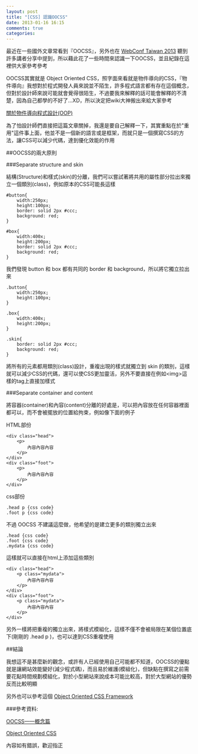 ```yaml
---
layout: post
title: "[CSS] 認識OOCSS"
date: 2013-01-16 16:15
comments: true
categories: 
---
```


最近在一些國外文章常看到『OOCSS』，另外也在 <a href="http://www.webconf.tw/" target="_blank">WebConf Taiwan 2013</a> 聽到許多講者分享中提到，所以藉此花了一些時間來認識一下OOCSS，並且紀錄在這裡供大家參考參考

<!--more-->

OOCSS其實就是 Object Oriented CSS，照字面來看就是物件導向的CSS，『物件導向』我想對於程式開發人員來說並不陌生，許多程式語言都有存在這個概念，但對於設計師來說可能就會覺得很陌生，不過要我來解釋的話可能會解釋的不清楚，因為自己都學的不好了...XD，所以決定把wiki大神搬出來給大家參考

<a href="http://zh.wikipedia.org/wiki/%E7%89%A9%E4%BB%B6%E5%B0%8E%E5%90%91" target="_blank">關於物件導向程式設計(OOP)</a>

為了怕設計師們直接把這篇文章關掉，我還是要自己解釋一下，其實重點在於"重用"這件事上面，他並不是一個新的語言或是框架，而就只是一個撰寫CSS的方法，讓CSS可以減少代碼，達到優化效能的作用

##OOCSS的兩大原則

###Separate structure and skin

結構(Structure)和樣式(skin)的分離，我們可以嘗試著將共用的屬性部分拉出來獨立一個類別(class)，例如原本的CSS可能長這樣

	#button{
		width:250px;
		height:100px;
		border: solid 2px #ccc;
		background: red;
	}
	
	#box{
		width:400x;
		height:200px;
		border: solid 2px #ccc;
		background: red;
	}

我們發現 button 和 box 都有共同的 border 和 background，所以將它獨立拉出來

	.button{
		width:250px;
		height:100px;
	}
	
	.box{
		width:400x;
		height:200px;		
	}
	
	.skin{
		border: solid 2px #ccc;
		background: red;
	}
	
將所有的元素都用類別(class)設計，重複出現的樣式就獨立到 skin 的類別，這樣就可以減少CSS的代碼，還可以使CSS更加靈活，另外不要直接在例如&lt;img&gt;這樣的tag上直接加樣式

###Separate container and content

將容器(container)和內容(content)分離的好處是，可以把內容放在任何容器裡面都可以，而不會被擺放的位置給拘束，例如像下面的例子

HTML部份

	<div class="head">
		<p>
			內容內容內容
		</p>
	</div>
	<div class="foot">
		<p>
			內容內容內容
		</p>
	</div>
	
css部份

	.head p {css code}
	.foot p {css code}

不過 OOCSS 不建議這麼做，他希望的是建立更多的類別獨立出來

	.head {css code}
	.foot {css code}
	.mydata {css code}
	
這樣就可以直接在html上添加這些類別

	<div class="head">
		<p class="mydata">
			內容內容內容
		</p>
	</div>
	<div class="foot">
		<p class="mydata">
			內容內容內容
		</p>
	</div>
	
另外一樣將把重複的獨立出來，將樣式模組化，這樣不僅不會被局限在某個位置底下(剛剛的 .head p )，也可以達到CSS重複使用

##結論

我想這不是甚麼新的觀念，或許有人已經使用自己可能都不知道，OOCSS的優點就是讓網站效能變好(減少程式碼)，而且易於維護(模組化)，但缺點在撰寫之前需要花點時間規劃模組化，對於小型網站來說成本可能比較高，對於大型網站的優勢反而比較明顯

另外也可以參考這個 <a href="https://github.com/stubbornella/oocss" target="_blank">Object Oriented CSS Framework</a> 

###參考資料:

<a href="http://www.w3cplus.com/css/oocss-concept" target="_blank">OOCSS——概念篇</a>

<a href="https://github.com/stubbornella/oocss/wiki" target="_blank">Object Oriented CSS</a>

內容如有錯誤，歡迎指正

